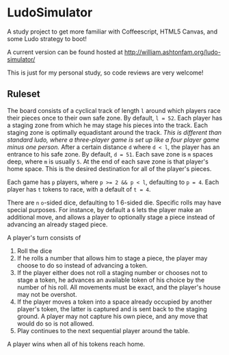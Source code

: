 # LudoSimulator

A study project to get more familiar with Coffeescript, HTML5 Canvas, and some
Ludo strategy to boot!

A current version can be found hosted at
http://william.ashtonfam.org/ludo-simulator/

This is just for my personal study, so code reviews are very welcome!

## Ruleset

The board consists of a cyclical track of length `l` around which players race
their pieces once to their own safe zone. By default, `l = 52`. Each
player has a staging zone from which he may stage his pieces into the track.
Each staging zone is optimally equadistant around the track. *This is different
than standard ludo, where a three-player game is set up like a four player game
minus one person.* After a certain distance `d` where `d < l`, the player has an
entrance to his safe zone. By default, `d = 51`. Each save zone is `m` spaces
deep, where `m` is usually `5`. At the end of each save zone is that player's
home space. This is the desired destination for all of the player's pieces.

Each game has `p` players, where `p >= 2 && p < l`, defaulting to `p = 4`. Each
player has `t` tokens to race, with a default of `t = 4`.

There are `n` `o`-sided dice, defaulting to 1 6-sided die. Specific rolls may
have special purposes. For instance, by default a `6` lets the player make an
additional move, and allows a player to optionally stage a piece instead of
advancing an already staged piece.

A player's turn consists of
1. Roll the dice
1. If he rolls a number that allows him to stage a piece, the player may
   choose to do so instead of advancing a token.
1. If the player either does not roll a staging number or chooses not to stage
   a token, he advances an available token of his choice by the number of his
   roll. All movements must be exact, and the player's house may not be
   overshot.
1. If the player moves a token into a space already occupied by another
   player's token, the latter is captured and is sent back to the staging
   ground. A player may not capture his own piece, and any move that would do
   so is not allowed.
1. Play continues to the next sequential player around the table.

A player wins when all of his tokens reach home.
